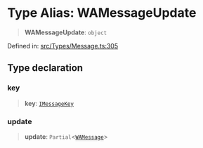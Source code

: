 # Type Alias: WAMessageUpdate

> **WAMessageUpdate**: `object`

Defined in: [src/Types/Message.ts:305](https://github.com/Fokusdotid/Baileys/blob/b457796e9982984bfe7323cdd6fea8bc613c4ed0/src/Types/Message.ts#L305)

## Type declaration

### key

> **key**: [`IMessageKey`](../namespaces/proto/interfaces/IMessageKey.md)

### update

> **update**: `Partial`\<[`WAMessage`](WAMessage.md)\>
